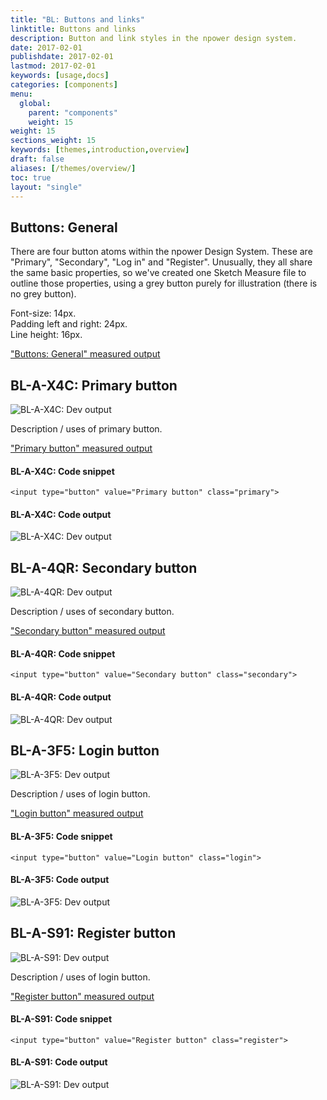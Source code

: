 ```yaml
---
title: "BL: Buttons and links"
linktitle: Buttons and links
description: Button and link styles in the npower design system.
date: 2017-02-01
publishdate: 2017-02-01
lastmod: 2017-02-01
keywords: [usage,docs]
categories: [components]
menu:
  global:
    parent: "components"
    weight: 15
weight: 15
sections_weight: 15
keywords: [themes,introduction,overview]
draft: false
aliases: [/themes/overview/]
toc: true
layout: "single"
---
```


## Buttons: General

There are four button atoms within the npower Design System. These are "Primary", "Secondary", "Log in" and "Register". Unusually, they all share the same basic properties, so we've created one Sketch Measure file to outline those properties, using a grey button purely for illustration (there is no grey button).

Font-size: 14px.  
Padding left and right: 24px.  
Line height: 16px.  

<a href="/sketch-measure/BL-Buttons/#artboard0" target="_blank">"Buttons: General" measured output</a>



## BL-A-X4C: Primary button

![BL-A-X4C: Dev output](/images/components/bl/BL-A-X4C.png "Primary button")

Description / uses of primary button.

<a href="/sketch-measure/BL-Buttons/#artboard1" target="_blank">"Primary button" measured output</a>

#### BL-A-X4C: Code snippet

```go-html-template
<input type="button" value="Primary button" class="primary">
```

#### BL-A-X4C: Code output
![BL-A-X4C: Dev output](/images/components/bl/BL-A-X4C.png "Primary button")




## BL-A-4QR: Secondary button

![BL-A-4QR: Dev output](/images/components/bl/BL-A-4QR.png "Secondary button")

Description / uses of secondary button.

<a href="/sketch-measure/BL-Buttons/#artboard2" target="_blank">"Secondary button" measured output</a>

#### BL-A-4QR: Code snippet

```go-html-template
<input type="button" value="Secondary button" class="secondary">
```

#### BL-A-4QR: Code output
![BL-A-4QR: Dev output](/images/components/bl/BL-A-4QR.png "Secondary button")



## BL-A-3F5: Login button

![BL-A-3F5: Dev output](/images/components/bl/BL-A-3F5.png "Login button")

Description / uses of login button.

<a href="/sketch-measure/BL-Buttons/#artboard3" target="_blank">"Login button" measured output</a>

#### BL-A-3F5: Code snippet

```go-html-template
<input type="button" value="Login button" class="login">
```

#### BL-A-3F5: Code output
![BL-A-3F5: Dev output](/images/components/bl/BL-A-3F5.png "Login button")



## BL-A-S91: Register button

![BL-A-S91: Dev output](/images/components/bl/BL-A-S91.png "Register button")

Description / uses of login button.

<a href="/sketch-measure/BL-Buttons/#artboard4" target="_blank">"Register button" measured output</a>

#### BL-A-S91: Code snippet

```go-html-template
<input type="button" value="Register button" class="register">
```

#### BL-A-S91: Code output
![BL-A-S91: Dev output](/images/components/bl/BL-A-S91.png "Register button")


<!-- [Ace]: /templates/alternatives/ -->
